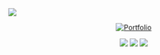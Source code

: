<!--<img src="https://user-images.githubusercontent.com/74038190/212284136-03988914-d899-44b4-b1d9-4eeccf656e44.gif" width="920">-->
<!--<img src="https://user-images.githubusercontent.com/74038190/235224431-e8c8c12e-6826-47f1-89fb-2ddad83b3abf.gif" width="300">-->

<!-- <p align="center"> -->
<!--   <a href="https://x.com/sharkspidy"><img src="https://img.shields.io/twitter/follow/sharkspidy?style=social" /></a> -->
<!--   <a href="https://sharkspidy.github.io"><img src="https://img.shields.io/badge/Visit-Portfolio-blue?style=social&logo=internet-explorer" /></a> -->
<!--   <a href="https://linkedin.com/in/sharkspidy/"><img src="https://img.shields.io/badge/LinkedIn-blue?logo=linkedin&logoColor=white" /></a> -->
<!-- </p> -->

<img src="https://github.com/Anmol-Baranwal/Cool-GIFs-For-GitHub/assets/74038190/d48893bd-0757-481c-8d7e-ba3e163feae7" />
<!--[Last Updated](https://img.shields.io/badge/last--update-today-brightgreen)-->

<p align="center">
  <a href="https://sharkspidy.github.io">
    <img src="https://img.shields.io/badge/Portfolio-sharkspidy.dev-blue?style=for-the-badge&logo=internet-explorer" alt="Portfolio" />
  </a>
</p>


<!-- <p align="center"> -->
<!--   <a href="https://github.com/sharkspidy"> -->
<!--     <img src="https://github-readme-stats.vercel.app/api?username=sharkspidy&show_icons=true&theme=tokyonight" /> -->
<!--   </a> -->
<!-- </p> -->
<p align="center">
  <img src="https://img.shields.io/badge/last--update-today-brightgreen" />
  <img src="https://komarev.com/ghpvc/?username=sharkspidy&label=Profile%20views&color=0e75b6&style=bold" />
  <img src="https://img.shields.io/github/followers/sharkspidy?label=Follow&style=social" />
</p>

<!--<p align="left">
  <img src="https://img.shields.io/badge/last--update-today-brightgreen" alt="sharkspidy" />
  <img align="right" src="https://komarev.com/ghpvc/?username=sharkspidy&label=Profile%20views&color=0e75b6&style=bold" alt="sharkspidy" />
</p>-->

<!--<img src="https://github.com/Anmol-Baranwal/Cool-GIFs-For-GitHub/assets/74038190/0c7eb6ed-663b-4ce4-bfbd-18239a38ba1b" width="850">-->
